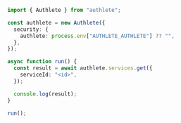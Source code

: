 <!-- Start SDK Example Usage [usage] -->
```typescript
import { Authlete } from "authlete";

const authlete = new Authlete({
  security: {
    authlete: process.env["AUTHLETE_AUTHLETE"] ?? "",
  },
});

async function run() {
  const result = await authlete.services.get({
    serviceId: "<id>",
  });

  console.log(result);
}

run();

```
<!-- End SDK Example Usage [usage] -->